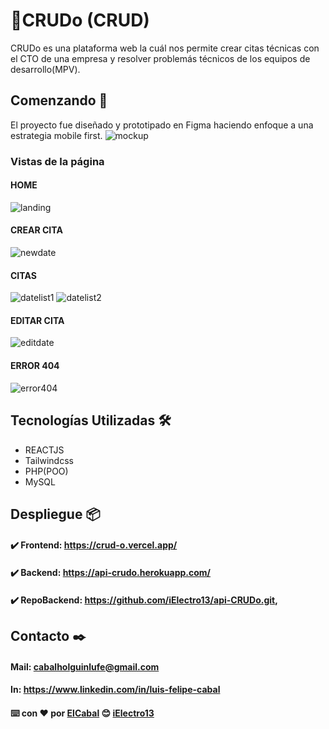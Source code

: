 # :date:CRUDo (CRUD)

CRUDo es una plataforma web la cuál nos permite crear citas técnicas con el CTO de una empresa y resolver problemás técnicos de los equipos de desarrollo(MPV).

## Comenzando 🚀

El proyecto fue diseñado y prototipado en Figma haciendo enfoque a una estrategia mobile first.
![mockup](https://user-images.githubusercontent.com/91229815/160482020-d311e80c-e76d-4124-9918-eab3228223fc.png)


### Vistas de la página 

#### HOME
![landing](https://user-images.githubusercontent.com/91229815/160482126-d80c98b0-4d00-4b49-b6a5-f6c6961dc19a.png)
#### CREAR CITA
![newdate](https://user-images.githubusercontent.com/91229815/160482310-cc90ac9d-c94d-4e26-b248-e1264f7dab89.png)
#### CITAS
![datelist1](https://user-images.githubusercontent.com/91229815/160482396-47fcf8ad-9f88-4158-be3e-dc03da2f9440.png)
![datelist2](https://user-images.githubusercontent.com/91229815/160482451-81679d99-9a3d-410e-994e-eeaac27b9ea9.png)
#### EDITAR CITA
![editdate](https://user-images.githubusercontent.com/91229815/160482858-abc8fe78-4d05-4b3b-832c-221967e3f8b2.png)
#### ERROR 404
![error404](https://user-images.githubusercontent.com/91229815/160482944-a970adde-a594-40dc-8dff-1999d22a31d8.png)

## Tecnologías Utilizadas 🛠️
* REACTJS
* Tailwindcss
* PHP(POO)
* MySQL
## Despliegue 📦

#### ✔️ Frontend: https://crud-o.vercel.app/
#### ✔️ Backend: https://api-crudo.herokuapp.com/
#### ✔️ RepoBackend: https://github.com/iElectro13/api-CRUDo.git,

## Contacto ✒️

#### Mail: cabalholguinlufe@gmail.com 
#### In: https://www.linkedin.com/in/luis-felipe-cabal


#### ⌨️ con ❤️ por [ElCabal](https://github.com/ElCabal) 😊 [iElectro13](https://github.com/iElectro13)
